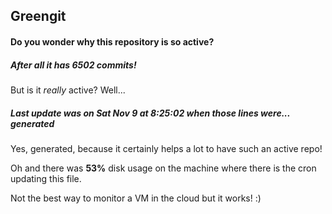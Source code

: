 ## Greengit

#### Do you wonder why this repository is so active?

##### After all it has 6502 commits!

But is it *really* active? Well...

##### Last update was on Sat Nov 9 at 8:25:02 when those lines were... generated

Yes, generated, because it certainly helps a lot to have such an active repo!

Oh and there was **53%** disk usage on the machine
where there is the cron updating this file.

Not the best way to monitor a VM in the cloud but it works! :)
